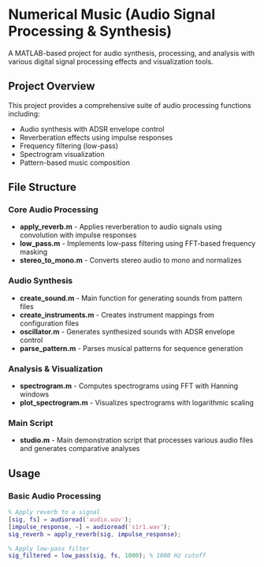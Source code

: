 # Numerical Music (Audio Signal Processing & Synthesis)

A MATLAB-based project for audio synthesis, processing, and analysis with various digital signal processing effects and visualization tools.

## Project Overview

This project provides a comprehensive suite of audio processing functions including:
- Audio synthesis with ADSR envelope control
- Reverberation effects using impulse responses
- Frequency filtering (low-pass)
- Spectrogram visualization
- Pattern-based music composition

## File Structure

### Core Audio Processing
- **apply_reverb.m** - Applies reverberation to audio signals using convolution with impulse responses
- **low_pass.m** - Implements low-pass filtering using FFT-based frequency masking
- **stereo_to_mono.m** - Converts stereo audio to mono and normalizes

### Audio Synthesis
- **create_sound.m** - Main function for generating sounds from pattern files
- **create_instruments.m** - Creates instrument mappings from configuration files
- **oscillator.m** - Generates synthesized sounds with ADSR envelope control
- **parse_pattern.m** - Parses musical patterns for sequence generation

### Analysis & Visualization
- **spectrogram.m** - Computes spectrograms using FFT with Hanning windows
- **plot_spectrogram.m** - Visualizes spectrograms with logarithmic scaling

### Main Script
- **studio.m** - Main demonstration script that processes various audio files and generates comparative analyses

## Usage

### Basic Audio Processing
```matlab
% Apply reverb to a signal
[sig, fs] = audioread('audio.wav');
[impulse_response, ~] = audioread('s1r1.wav');
sig_reverb = apply_reverb(sig, impulse_response);

% Apply low-pass filter
sig_filtered = low_pass(sig, fs, 1000); % 1000 Hz cutoff